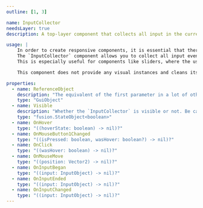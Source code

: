 ```yaml
---
outline: [1, 3]

name: InputCollector
needsLayer: true
description: A top-layer component that collects all input in the current layer.

usage: |
    In order to create responsive components, it is essential that there is a certain amount of leniency in the way input is handled.
    The `InputCollector` component allows you to collect all input even when not hovering the component through a top-layer `TextButton` that sinks all input.
    This is especially useful for components like sliders, where the user might drag the mouse outside of the component.

    This component does not provide any visual instances and cleans itself up when it's `ReferenceObject` is destroyed. As such, there is no need to assign it to a variable or clean it up manually.

properties:
  - name: ReferenceObject
    description: "The equivalent of the first parameter in a lot of other top-layer components. This is used to determine the layer to place the `InputCollector` in and the component to watch for destruction."
    type: "GuiObject"
  - name: Visible
    description: "Whether the `InputCollector` is visible or not. Be careful with this, as this being `true` means all input on the layer is collected."
    type: "fusion.StateObject<boolean>"
  - name: OnHover
    type: "((hoverState: boolean) -> nil)?"
  - name: OnMouseButton1Changed
    type: "((isPressed: boolean, wasHover: boolean?) -> nil)?"
  - name: OnClick
    type: "((wasHover: boolean) -> nil)?"
  - name: OnMouseMove
    type: "((position: Vector2) -> nil)?"
  - name: OnInputBegan
    type: "((input: InputObject) -> nil)?"
  - name: OnInputEnded
    type: "((input: InputObject) -> nil)?"
  - name: OnInputChanged
    type: "((input: InputObject) -> nil)?"
---
```


<ComponentView :frontmatter="$frontmatter"/>
